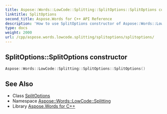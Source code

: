 ```yaml
---
title: Aspose::Words::LowCode::Splitting::SplitOptions::SplitOptions constructor
linktitle: SplitOptions
second_title: Aspose.Words for C++ API Reference
description: 'How to use SplitOptions constructor of Aspose::Words::LowCode::Splitting::SplitOptions class in C++.'
type: docs
weight: 2000
url: /cpp/aspose.words.lowcode.splitting/splitoptions/splitoptions/
---
```

## SplitOptions::SplitOptions constructor




```cpp
Aspose::Words::LowCode::Splitting::SplitOptions::SplitOptions()
```

## See Also

* Class [SplitOptions](../)
* Namespace [Aspose::Words::LowCode::Splitting](../../)
* Library [Aspose.Words for C++](../../../)
